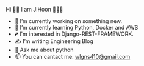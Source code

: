 Hi 🤟🏼 I am JiHoon 🧑🏻‍💻

- 🔭 I’m currently working on something new.
- 🌱 I’m currently learning Python, Docker and AWS
- 💕 I'm interested in Django-REST-FRAMEWORK.
- ✍️ I’m writing Engineering Blog
- 💬 Ask me about python
- 📫 You can cantact me: wlgns410@gmail.com
